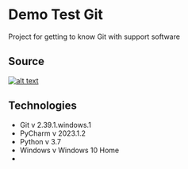 # Demo Test Git 
Project for getting to know Git with support software

## Source 
[![alt text](https://con.jaktestowac.pl/wp-content/uploads/brand/jaktestowac_small.png)](https://jaktestowac/git-dla-testerow)

## Technologies 
- Git v 2.39.1.windows.1
- PyCharm v 2023.1.2
- Python v 3.7
- Windows v Windows 10 Home 
- 